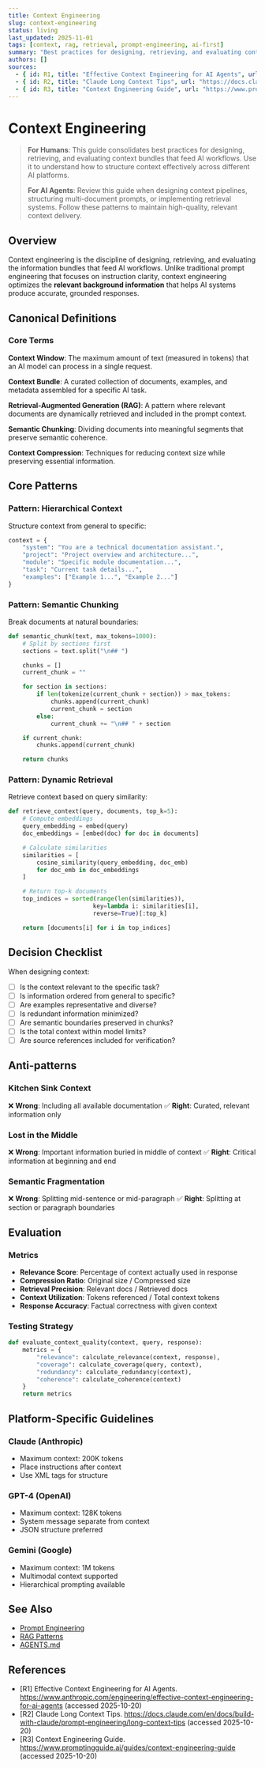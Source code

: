 ```yaml
---
title: Context Engineering
slug: context-engineering
status: living
last_updated: 2025-11-01
tags: [context, rag, retrieval, prompt-engineering, ai-first]
summary: "Best practices for designing, retrieving, and evaluating context bundles that feed AI workflows across platforms."
authors: []
sources:
  - { id: R1, title: "Effective Context Engineering for AI Agents", url: "https://www.anthropic.com/engineering/effective-context-engineering-for-ai-agents", accessed: "2025-10-20" }
  - { id: R2, title: "Claude Long Context Tips", url: "https://docs.claude.com/en/docs/build-with-claude/prompt-engineering/long-context-tips", accessed: "2025-10-20" }
  - { id: R3, title: "Context Engineering Guide", url: "https://www.promptingguide.ai/guides/context-engineering-guide", accessed: "2025-10-20" }
---
```


# Context Engineering

> **For Humans**: This guide consolidates best practices for designing, retrieving, and evaluating context bundles that feed AI workflows. Use it to understand how to structure context effectively across different AI platforms.
>
> **For AI Agents**: Review this guide when designing context pipelines, structuring multi-document prompts, or implementing retrieval systems. Follow these patterns to maintain high-quality, relevant context delivery.

## Overview

Context engineering is the discipline of designing, retrieving, and evaluating the information bundles that feed AI workflows. Unlike traditional prompt engineering that focuses on instruction clarity, context engineering optimizes the **relevant background information** that helps AI systems produce accurate, grounded responses.

## Canonical Definitions

### Core Terms

**Context Window**: The maximum amount of text (measured in tokens) that an AI model can process in a single request.

**Context Bundle**: A curated collection of documents, examples, and metadata assembled for a specific AI task.

**Retrieval-Augmented Generation (RAG)**: A pattern where relevant documents are dynamically retrieved and included in the prompt context.

**Semantic Chunking**: Dividing documents into meaningful segments that preserve semantic coherence.

**Context Compression**: Techniques for reducing context size while preserving essential information.

## Core Patterns

### Pattern: Hierarchical Context

Structure context from general to specific:

```python
context = {
    "system": "You are a technical documentation assistant.",
    "project": "Project overview and architecture...",
    "module": "Specific module documentation...",
    "task": "Current task details...",
    "examples": ["Example 1...", "Example 2..."]
}
```

### Pattern: Semantic Chunking

Break documents at natural boundaries:

```python
def semantic_chunk(text, max_tokens=1000):
    # Split by sections first
    sections = text.split("\n## ")

    chunks = []
    current_chunk = ""

    for section in sections:
        if len(tokenize(current_chunk + section)) > max_tokens:
            chunks.append(current_chunk)
            current_chunk = section
        else:
            current_chunk += "\n## " + section

    if current_chunk:
        chunks.append(current_chunk)

    return chunks
```

### Pattern: Dynamic Retrieval

Retrieve context based on query similarity:

```python
def retrieve_context(query, documents, top_k=5):
    # Compute embeddings
    query_embedding = embed(query)
    doc_embeddings = [embed(doc) for doc in documents]

    # Calculate similarities
    similarities = [
        cosine_similarity(query_embedding, doc_emb)
        for doc_emb in doc_embeddings
    ]

    # Return top-k documents
    top_indices = sorted(range(len(similarities)),
                        key=lambda i: similarities[i],
                        reverse=True)[:top_k]

    return [documents[i] for i in top_indices]
```

## Decision Checklist

When designing context:

- [ ] Is the context relevant to the specific task?
- [ ] Is information ordered from general to specific?
- [ ] Are examples representative and diverse?
- [ ] Is redundant information minimized?
- [ ] Are semantic boundaries preserved in chunks?
- [ ] Is the total context within model limits?
- [ ] Are source references included for verification?

## Anti-patterns

### Kitchen Sink Context
❌ **Wrong**: Including all available documentation
✅ **Right**: Curated, relevant information only

### Lost in the Middle
❌ **Wrong**: Important information buried in middle of context
✅ **Right**: Critical information at beginning and end

### Semantic Fragmentation
❌ **Wrong**: Splitting mid-sentence or mid-paragraph
✅ **Right**: Splitting at section or paragraph boundaries

## Evaluation

### Metrics

- **Relevance Score**: Percentage of context actually used in response
- **Compression Ratio**: Original size / Compressed size
- **Retrieval Precision**: Relevant docs / Retrieved docs
- **Context Utilization**: Tokens referenced / Total context tokens
- **Response Accuracy**: Factual correctness with given context

### Testing Strategy

```python
def evaluate_context_quality(context, query, response):
    metrics = {
        "relevance": calculate_relevance(context, response),
        "coverage": calculate_coverage(query, context),
        "redundancy": calculate_redundancy(context),
        "coherence": calculate_coherence(context)
    }
    return metrics
```

## Platform-Specific Guidelines

### Claude (Anthropic)
- Maximum context: 200K tokens
- Place instructions after context
- Use XML tags for structure

### GPT-4 (OpenAI)
- Maximum context: 128K tokens
- System message separate from context
- JSON structure preferred

### Gemini (Google)
- Maximum context: 1M tokens
- Multimodal context supported
- Hierarchical prompting available

## See Also

- [Prompt Engineering](./prompt-engineering.md)
- [RAG Patterns](./rag-patterns.md)
- [AGENTS.md](../AGENTS.md)

## References

- [R1] Effective Context Engineering for AI Agents. https://www.anthropic.com/engineering/effective-context-engineering-for-ai-agents (accessed 2025-10-20)
- [R2] Claude Long Context Tips. https://docs.claude.com/en/docs/build-with-claude/prompt-engineering/long-context-tips (accessed 2025-10-20)
- [R3] Context Engineering Guide. https://www.promptingguide.ai/guides/context-engineering-guide (accessed 2025-10-20)